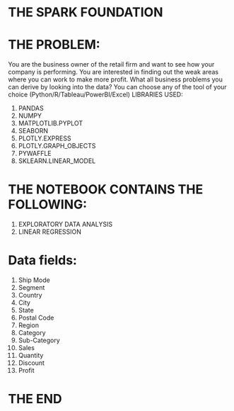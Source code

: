 # THE SPARK FOUNDATION 
# THE PROBLEM:
You are the business owner of the retail firm and want to see how your company is performing. You are interested in finding out the weak areas where you can work to make more profit. What all business problems you can derive by looking into the data? You can choose any of the tool of your choice (Python/R/Tableau/PowerBI/Excel)
LIBRARIES USED:
1. PANDAS
2. NUMPY
3. MATPLOTLIB.PYPLOT
4. SEABORN
5. PLOTLY.EXPRESS
6. PLOTLY.GRAPH_OBJECTS
7. PYWAFFLE
8. SKLEARN.LINEAR_MODEL
# THE NOTEBOOK CONTAINS THE FOLLOWING:
1. EXPLORATORY DATA ANALYSIS
2. LINEAR REGRESSION
# Data fields:
1. Ship Mode
2. Segment
3. Country
4. City
5. State
6. Postal Code
7. Region
8. Category
9. Sub-Category
10. Sales
11. Quantity
12. Discount
13. Profit
# THE END
